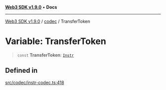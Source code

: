 [**Web3 SDK v1.9.0**](../../../README.md) • **Docs**

***

[Web3 SDK v1.9.0](../../../globals.md) / [codec](../README.md) / TransferToken

# Variable: TransferToken

> `const` **TransferToken**: [`Instr`](../type-aliases/Instr.md)

## Defined in

[src/codec/instr-codec.ts:418](https://github.com/Mystic-Nayy/alephium-web3/blob/ee41f5e0e7d7fb0b155fe62f05b2ac03772895ca/packages/web3/src/codec/instr-codec.ts#L418)
